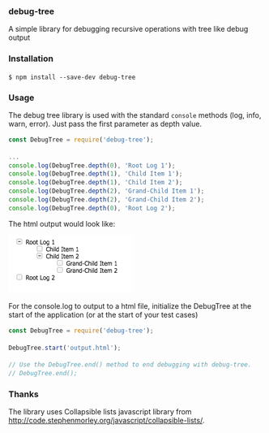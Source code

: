 ### debug-tree
A simple library for debugging recursive operations with tree like debug
output

### Installation
`$ npm install --save-dev debug-tree`

### Usage
The debug tree library is used with the standard `console` methods (log, info, warn, error). Just pass the first parameter as depth value.

```javascript
const DebugTree = require('debug-tree');

...
console.log(DebugTree.depth(0), 'Root Log 1');
console.log(DebugTree.depth(1), 'Child Item 1');
console.log(DebugTree.depth(1), 'Child Item 2');
console.log(DebugTree.depth(2), 'Grand-Child Item 1');
console.log(DebugTree.depth(2), 'Grand-Child Item 2');
console.log(DebugTree.depth(0), 'Root Log 2');
```
The html output would look like:

 ![Example Output](Example-Screenshot.png)


For the console.log to output to a html file, initialize the DebugTree at the
start of the application (or at the start of your test cases)

```javascript
const DebugTree = require('debug-tree');

DebugTree.start('output.html');

// Use the DebugTree.end() method to end debugging with debug-tree.
// DebugTree.end();
```
### Thanks
The library uses Collapsible lists javascript library from
http://code.stephenmorley.org/javascript/collapsible-lists/.
